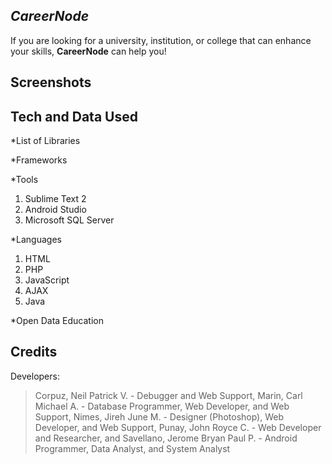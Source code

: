 ## _CareerNode_
If you are looking for a university, institution, or college that can enhance your skills, __CareerNode__ can help you!

## __Screenshots__


## __Tech and Data Used__
*List of Libraries


*Frameworks


*Tools
1. Sublime Text 2 
2. Android Studio 
3. Microsoft SQL Server

*Languages
1. HTML
2. PHP
3. JavaScript
4. AJAX
5. Java

*Open Data
Education


## __Credits__
Developers:
> Corpuz, Neil Patrick V. - Debugger and Web Support, 
> Marin, Carl Michael A. - Database Programmer, Web Developer, and Web Support, 
> Nimes, Jireh June M. - Designer (Photoshop), Web Developer, and Web Support, 
> Punay, John Royce C. - Web Developer and Researcher, and 
> Savellano, Jerome Bryan Paul P. - Android Programmer, Data Analyst, and System Analyst
